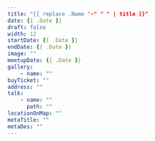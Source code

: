 ```yaml
---
title: "{{ replace .Name "-" " " | title }}"
date: {{ .Date }}
draft: false
width: 12
startDate: {{ .Date }}
endDate: {{ .Date }}
image: ""
meetupDate: {{ .Date }}
gallery:
    - name: ""
buyTicket: ""
address: ""
talk: 
    - name: ""
      path: ""
locationOnMap: ""  
metaTitle: ""
metaDes: ""
---
```

